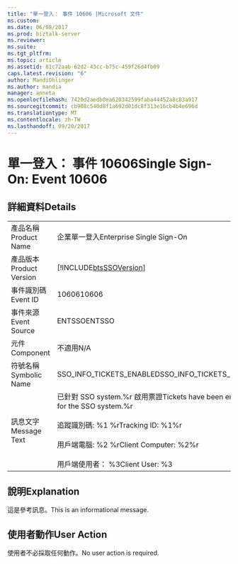 ```yaml
---
title: "單一登入： 事件 10606 |Microsoft 文件"
ms.custom: 
ms.date: 06/08/2017
ms.prod: biztalk-server
ms.reviewer: 
ms.suite: 
ms.tgt_pltfrm: 
ms.topic: article
ms.assetid: 81c72aab-62d2-43cc-b75c-459f26d4fb09
caps.latest.revision: "6"
author: MandiOhlinger
ms.author: mandia
manager: anneta
ms.openlocfilehash: 7420d2aedb0ea620342599faba44452a8c83a917
ms.sourcegitcommit: cb908c540d8f1a692d01dc8f313e16cb4b4e696d
ms.translationtype: MT
ms.contentlocale: zh-TW
ms.lasthandoff: 09/20/2017
---
```

# <a name="single-sign-on-event-10606"></a><span data-ttu-id="30998-102">單一登入： 事件 10606</span><span class="sxs-lookup"><span data-stu-id="30998-102">Single Sign-On: Event 10606</span></span>
## <a name="details"></a><span data-ttu-id="30998-103">詳細資料</span><span class="sxs-lookup"><span data-stu-id="30998-103">Details</span></span>  
  
|||  
|-|-|  
|<span data-ttu-id="30998-104">產品名稱</span><span class="sxs-lookup"><span data-stu-id="30998-104">Product Name</span></span>|<span data-ttu-id="30998-105">企業單一登入</span><span class="sxs-lookup"><span data-stu-id="30998-105">Enterprise Single Sign-On</span></span>|  
|<span data-ttu-id="30998-106">產品版本</span><span class="sxs-lookup"><span data-stu-id="30998-106">Product Version</span></span>|[!INCLUDE[btsSSOVersion](../includes/btsssoversion-md.md)]|  
|<span data-ttu-id="30998-107">事件識別碼</span><span class="sxs-lookup"><span data-stu-id="30998-107">Event ID</span></span>|<span data-ttu-id="30998-108">10606</span><span class="sxs-lookup"><span data-stu-id="30998-108">10606</span></span>|  
|<span data-ttu-id="30998-109">事件來源</span><span class="sxs-lookup"><span data-stu-id="30998-109">Event Source</span></span>|<span data-ttu-id="30998-110">ENTSSO</span><span class="sxs-lookup"><span data-stu-id="30998-110">ENTSSO</span></span>|  
|<span data-ttu-id="30998-111">元件</span><span class="sxs-lookup"><span data-stu-id="30998-111">Component</span></span>|<span data-ttu-id="30998-112">不適用</span><span class="sxs-lookup"><span data-stu-id="30998-112">N/A</span></span>|  
|<span data-ttu-id="30998-113">符號名稱</span><span class="sxs-lookup"><span data-stu-id="30998-113">Symbolic Name</span></span>|<span data-ttu-id="30998-114">SSO_INFO_TICKETS_ENABLED</span><span class="sxs-lookup"><span data-stu-id="30998-114">SSO_INFO_TICKETS_ENABLED</span></span>|  
|<span data-ttu-id="30998-115">訊息文字</span><span class="sxs-lookup"><span data-stu-id="30998-115">Message Text</span></span>|<span data-ttu-id="30998-116">已針對 SSO system.%r 啟用票證</span><span class="sxs-lookup"><span data-stu-id="30998-116">Tickets have been enabled for the SSO system.%r</span></span><br /><br /> <span data-ttu-id="30998-117">追蹤識別碼: %1 %r</span><span class="sxs-lookup"><span data-stu-id="30998-117">Tracking ID: %1%r</span></span><br /><br /> <span data-ttu-id="30998-118">用戶端電腦: %2 %r</span><span class="sxs-lookup"><span data-stu-id="30998-118">Client Computer: %2%r</span></span><br /><br /> <span data-ttu-id="30998-119">用戶端使用者： %3</span><span class="sxs-lookup"><span data-stu-id="30998-119">Client User: %3</span></span>|  
  
## <a name="explanation"></a><span data-ttu-id="30998-120">說明</span><span class="sxs-lookup"><span data-stu-id="30998-120">Explanation</span></span>  
 <span data-ttu-id="30998-121">這是參考訊息。</span><span class="sxs-lookup"><span data-stu-id="30998-121">This is an informational message.</span></span>  
  
## <a name="user-action"></a><span data-ttu-id="30998-122">使用者動作</span><span class="sxs-lookup"><span data-stu-id="30998-122">User Action</span></span>  
 <span data-ttu-id="30998-123">使用者不必採取任何動作。</span><span class="sxs-lookup"><span data-stu-id="30998-123">No user action is required.</span></span>